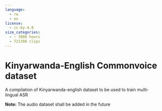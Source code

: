```yaml
---
language:
  - rw
  - en
license:
  - cc-by-4.0
size_categories:
  - ~ 3000 hours
  - 721398 clips
---
```

# Kinyarwanda-English Commonvoice dataset
A compilation of Kinyarwanda-english dataset to be used to train multi-lingual ASR

**Note:** The audio dataset shall be added in the future  